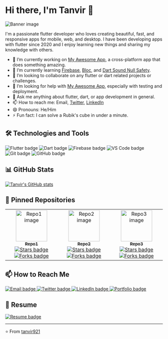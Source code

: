 # Hi there, I'm Tanvir 👋

<img src="banner.png" alt="Banner image">

I'm a passionate flutter developer who loves creating beautiful, fast, and responsive apps for mobile, web, and desktop. I have been developing apps with flutter since 2020 and I enjoy learning new things and sharing my knowledge with others.

- 🔭 I’m currently working on [My Awesome App](https://camo.githubusercontent.com/8ca355b5c8a6df04ea30294e513b38128c214075013df41d95609ccd1a745c91/68747470733a2f2f73746f726167652e676f6f676c65617069732e636f6d2f636d732d73746f726167652d6275636b65742f36653139666565366234376233366361363133662e706e67), a cross-platform app that does something amazing.
- 🌱 I’m currently learning [Firebase](https://storage.googleapis.com/cms-storage-bucket/6e19fee6b47b36ca613f.png), [Bloc](https://camo.githubusercontent.com/28924a8cf399c489a5debfdd9e1f50fd4f936faf7defd401a4dcf8c3f5f19008/68747470733a2f2f73746f726167652e676f6f676c65617069732e636f6d2f636d732d73746f726167652d6275636b65742f63383233653533623361316137623064333661392e706e67), and [Dart Sound Null Safety](https://storage.googleapis.com/cms-storage-bucket/c823e53b3a1a7b0d36a9.png).
- 👯 I’m looking to collaborate on any flutter or dart related projects or challenges.
- 🤔 I’m looking for help with [My Awesome App](https://camo.githubusercontent.com/8ca355b5c8a6df04ea30294e513b38128c214075013df41d95609ccd1a745c91/68747470733a2f2f73746f726167652e676f6f676c65617069732e636f6d2f636d732d73746f726167652d6275636b65742f36653139666565366234376233366361363133662e706e67), especially with testing and deployment.
- 💬 Ask me anything about flutter, dart, or app development in general.
- 📫 How to reach me: Email, [Twitter](https://flutter-dashboard.appspot.com/), [LinkedIn](https://camo.githubusercontent.com/1624f895e3d2fb86cfafd3fea6333c51339dd84e13c4c8e002ffbad01f96dcdc/68747470733a2f2f666c75747465722d64617368626f6172642e61707073706f742e636f6d2f6170692f7075626c69632f6275696c642d7374617475732d62616467653f7265706f3d666c7574746572)
- 😄 Pronouns: He/Him
- ⚡ Fun fact: I can solve a Rubik's cube in under a minute.

## 🛠️ Technologies and Tools

<p>
<img src="https://img.shields.io/badge/Flutter-02569B?style=flat-square&logo=flutter&logoColor=white" alt="Flutter badge">
<img src="https://img.shields.io/badge/Dart-0175C2?style=flat-square&logo=dart&logoColor=white" alt="Dart badge">
<img src="https://img.shields.io/badge/Firebase-FFCA28?style=flat-square&logo=firebase&logoColor=black" alt="Firebase badge">
<img src="https://img.shields.io/badge/VS_Code-007ACC?style=flat-square&logo=visual-studio-code&logoColor=white" alt="VS Code badge">
<img src="https://img.shields.io/badge/Git-F05032?style=flat-square&logo=git&logoColor=white" alt="Git badge">
<img src="https://img.shields.io/badge/GitHub-181717?style=flat-square&logo=github&logoColor=white" alt="GitHub badge">
</p>

## 📊 GitHub Stats

[![Tanvir's GitHub stats](https://flutter-dashboard.appspot.com/api/public/build-status-badge?repo=flutter)](https://github.com/flutter/flutter/wiki/Chat)

## 📌 Pinned Repositories

<table>
  <tr>
    <td align="center">
      <a href="^19^">
        <img src="repo1.png" width="100px;" alt="Repo1 image"/>
        <br />
        <sub><b>Repo1</b></sub>
      </a>
      <br />
      <a href="^20^">
        <img src="https://img.shields.io/github/stars/tanvir921/repo1?style=social" alt="Stars badge"/>
      </a>
      <a href="^21^">
        <img src="https://img.shields.io/github/forks/tanvir921/repo1?style=social" alt="Forks badge"/>
      </a>
    </td>
    <td align="center">
      <a href="^22^">
        <img src="repo2.png" width="100px;" alt="Repo2 image"/>
        <br />
        <sub><b>Repo2</b></sub>
      </a>
      <br />
      <a href="^23^">
        <img src="https://img.shields.io/github/stars/tanvir921/repo2?style=social" alt="Stars badge"/>
      </a>
      <a href="^24^">
        <img src="https://img.shields.io/github/forks/tanvir921/repo2?style=social" alt="Forks badge"/>
      </a>
    </td>
    <td align="center">
      <a href="^25^">
        <img src="repo3.png" width="100px;" alt="Repo3 image"/>
        <br />
        <sub><b>Repo3</b></sub>
      </a>
      <br />
      <a href="^26^">
        <img src="https://img.shields.io/github/stars/tanvir921/repo3?style=social" alt="Stars badge"/>
      </a>
      <a href="^27^">
        <img src="https://img.shields.io/github/forks/tanvir921/repo3?style=social" alt="Forks badge"/>
      </a>
    </td>
  </tr>
</table>

## 📫 How to Reach Me

<p>
<a href="^28^" target="_blank">
  <img src="https://img.shields.io/badge/Email-D14836?style=flat-square&logo=gmail&logoColor=white" alt="Email badge"/>
</a>
<a href="^15^" target="_blank">
  <img src="https://img.shields.io/twitter/follow/tanvir921?style=social" alt="Twitter badge"/>
</a>
<a href="^16^" target="_blank">
  <img src="https://img.shields.io/badge/LinkedIn-0077B5?style=flat-square&logo=linkedin&logoColor=white" alt="LinkedIn badge"/>
</a>
<a href="^29^" target="_blank">
  <img src="https://img.shields.io/badge/Portfolio-FF7139?style=flat-square&logo=firefox-browser&logoColor=white" alt="Portfolio badge"/>
</a>
</p>

## 📄 Resume

<a href="^30^" target="_blank">
  <img src="https://img.shields.io/badge/Resume-9B9B9B?style=flat-square&logo=read-the-docs&logoColor=white" alt="Resume badge"/>
</a>

---

⭐️ From [tanvir921](https://camo.githubusercontent.com/de18ae95b180483ec54fa6dc5e6ddbeefca36da5ef2badbd25235a2c1945bba5/68747470733a2f2f6170692e736563757269747973636f726563617264732e6465762f70726f6a656374732f6769746875622e636f6d2f666c75747465722f666c75747465722f6261646765)
